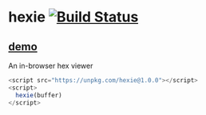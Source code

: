 # hexie [![Build Status](https://travis-ci.org/benfoxall/hexie.svg?branch=master)](https://travis-ci.org/benfoxall/hexie)

## [demo](https://benjaminbenben.com/hexie/)

An in-browser hex viewer

```js
<script src="https://unpkg.com/hexie@1.0.0"></script>
<script>
  hexie(buffer)
</script>
```
